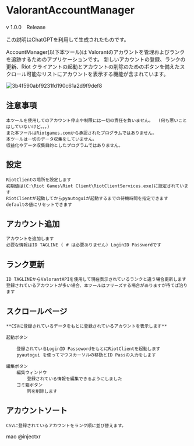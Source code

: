 # ValorantAccountManager
v 1.0.0　Release

この説明はChatGPTを利用して生成されたものです。

AccountManager(以下本ツール)は Valorantのアカウントを管理およびランクを追跡するためのアプリケーションです。 
新しいアカウントの登録、ランクの更新、Riot クライアントの起動とアカウントの削除のためのボタンを備えたスクロール可能なリストにアカウントを表示する機能が含まれています。

![3b4f590abf9231fd190c61a2d9f9def8](https://github.com/injectxr/ValorantAccountManager/assets/90289410/bc14f787-6f6c-4222-a805-b29290393baa)

## **注意事項**

	本ツールを使用してのアカウント停止や制限には一切の責任を負いません。	(何も悪いことはしていないけど。。。)
	また本ツールはRiotgames.comから承認されたプログラムではありません。
	本ツールは一切のデータ収集をしていません。
	収益化やデータ収集目的としたプログラムではありません。



## **設定**　

	RiotClientの場所を設定します
	初期値は(C:\Riot Games\Riot Client\RiotClientServices.exe)に設定されています
	RiotClientが起動してからpyautoguiが起動するまでの待機時間を指定できます
	defaultの値にリセットできます
 
 
## **アカウント追加**

	アカウントを追加します
	必要な情報はID TAGLINE ( # は必要ありません) LoginID Passwordです
 
## **ランク更新**

	ID TAGLINEからValorantAPIを使用して現在表示されているランクと違う場合更新します
	登録されているアカウントが多い場合、本ツールはフリーズする場合がありますが待てば治ります


## **スクロールページ**

	**CSVに登録されているデータをもとに登録されているアカウントを表示します**
  
	起動ボタン
  
		登録されているLoginID PassewordをもとにRiotClientを起動します
		pyautogui を使ってマウスカーソルの移動とID Passの入力をします

	編集ボタン
		編集ウィンドウ
			登録されている情報を編集できるようにしました
		ゴミ箱ボタン
			列を削除します
## **アカウントソート**

	CSVに登録されているアカウントをランク順に並び替えます。



mao 
@injectxr
